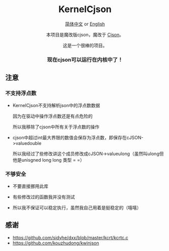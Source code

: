 <div align="center">

# KernelCjson

[简体中文](README-zh.md) or [English](README.md)  

本项目是魔改版cjson，魔改于 [Cjson](https://github.com/DaveGamble/cJSON)。

这是一个很棒的项目。

### 现在cjson可以运行在内核中了！

</div>

## 注意
### 不支持浮点数
- KernelCjson不支持解析json中的浮点数数据

  因为在驱动中操作浮点数还是有点危险的
  
  所以我移除了cjson中所有关于浮点数的操作

- cjson中超过int最大界限的数值会保存为浮点数，即保存在cJSON->valuedouble
  
  所以我经过了些修改讲这个成员修改成cJSON->valueulong（虽然叫ulong但他是unisgned long long 类型 = =）

### 不够安全
- 不要直接挪用此库

- 有些修改过的函数我并没有测试

- 所以我不保证可以稳定执行，虽然我自己用着是挺稳定的（嘻嘻）

## 感谢
- https://github.com/sidyhe/dxx/blob/master/kcrt/kcrtc.c
- https://github.com/kouzhudong/kwinjson

